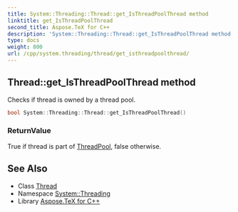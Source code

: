```yaml
---
title: System::Threading::Thread::get_IsThreadPoolThread method
linktitle: get_IsThreadPoolThread
second_title: Aspose.TeX for C++
description: 'System::Threading::Thread::get_IsThreadPoolThread method. Checks if thread is owned by a thread pool in C++.'
type: docs
weight: 800
url: /cpp/system.threading/thread/get_isthreadpoolthread/
---
```

## Thread::get_IsThreadPoolThread method


Checks if thread is owned by a thread pool.

```cpp
bool System::Threading::Thread::get_IsThreadPoolThread()
```


### ReturnValue

True if thread is part of [ThreadPool](../../threadpool/), false otherwise.

## See Also

* Class [Thread](../)
* Namespace [System::Threading](../../)
* Library [Aspose.TeX for C++](../../../)
